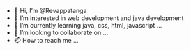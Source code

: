 - 👋 Hi, I’m @Revappatanga
- 👀 I’m interested in web development and java development 
- 🌱 I’m currently learning java, css, html, javascript ...
- 💞️ I’m looking to collaborate on ...
- 📫 How to reach me ...

<!---
Revappatanga/Revappatanga is a ✨ special ✨ repository because its `README.md` (this file) appears on your GitHub profile.
You can click the Preview link to take a look at your changes.
--->
